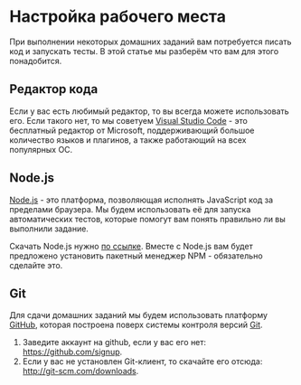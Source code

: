 # Настройка рабочего места

При выполнении некоторых домашних заданий вам потребуется писать код и запускать тесты. В этой статье мы разберём что вам для этого понадобится.

## Редактор кода
Если у вас есть любимый редактор, то вы всегда можете использовать его. Если такого нет, то мы советуем [Visual Studio Code](https://code.visualstudio.com/Download) - это бесплатный редактор от Microsoft, поддерживающий большое количество языков и плагинов, а также работающий на всех популярных ОС.

## Node.js
[Node.js](https://nodejs.org/en/) - это платформа, позволяющая исполнять JavaScript код за пределами браузера. Мы будем использовать её для запуска автоматических тестов, которые помогут вам понять правильно ли вы выполнили задание.

Скачать Node.js нужно [по ссылке](https://nodejs.org/en/download/). Вместе с Node.js вам будет предложено установить пакетный менеджер NPM - обязательно сделайте это.

## Git
Для сдачи домашних заданий мы будем использовать платформу [GitHub](https://github.com/), которая построена поверх системы контроля версий [Git](http://git-scm.com/).

1. Заведите аккаунт на github, если у вас его нет: https://github.com/signup.
2. Если у вас не установлен Git-клиент, то скачайте его отсюда: http://git-scm.com/downloads.
